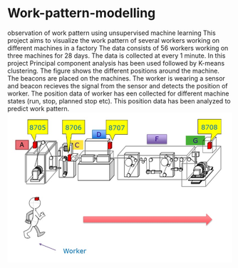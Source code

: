 # Work-pattern-modelling
observation of work pattern using unsupervised machine learning
This project aims to visualize the work pattern of several workers working on different machines in a factory
The data consists of 56 workers working on three machines for 28 days.
The data is collected at every 1 minute.
In this project Principal component analysis has been used followed by K-means clustering.
The figure shows the different positions around the machine. The beacons are placed on the machines. The worker is wearing a sensor and beacon recieves the signal from the sensor and detects the position of worker.
The position data of worker has een collected for different machine states (run, stop, planned stop etc).
This position data has been analyzed to predict work pattern.
![Position of worker around machine](machine.jpg)
